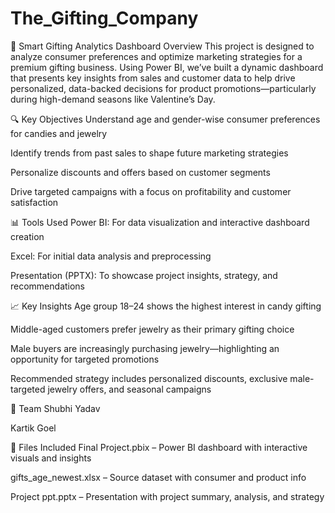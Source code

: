 # The_Gifting_Company
🎁 Smart Gifting Analytics Dashboard
Overview
This project is designed to analyze consumer preferences and optimize marketing strategies for a premium gifting business. Using Power BI, we’ve built a dynamic dashboard that presents key insights from sales and customer data to help drive personalized, data-backed decisions for product promotions—particularly during high-demand seasons like Valentine’s Day.

🔍 Key Objectives
Understand age and gender-wise consumer preferences for candies and jewelry

Identify trends from past sales to shape future marketing strategies

Personalize discounts and offers based on customer segments

Drive targeted campaigns with a focus on profitability and customer satisfaction

📊 Tools Used
Power BI: For data visualization and interactive dashboard creation

Excel: For initial data analysis and preprocessing

Presentation (PPTX): To showcase project insights, strategy, and recommendations

📈 Key Insights
Age group 18–24 shows the highest interest in candy gifting

Middle-aged customers prefer jewelry as their primary gifting choice

Male buyers are increasingly purchasing jewelry—highlighting an opportunity for targeted promotions

Recommended strategy includes personalized discounts, exclusive male-targeted jewelry offers, and seasonal campaigns

🤝 Team
Shubhi Yadav

Kartik Goel

📂 Files Included
Final Project.pbix – Power BI dashboard with interactive visuals and insights

gifts_age_newest.xlsx – Source dataset with consumer and product info

Project ppt.pptx – Presentation with project summary, analysis, and strategy
